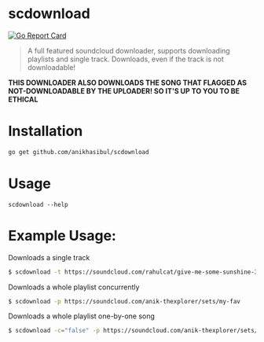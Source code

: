 # scdownload
[![Go Report Card](https://goreportcard.com/badge/github.com/anikhasibul/scdownload)](https://goreportcard.com/report/github.com/anikhasibul/scdownload)
> A full featured soundcloud downloader, supports downloading playlists and single track. Downloads, even if the track is not downloadable!

**THIS DOWNLOADER ALSO DOWNLOADS THE SONG THAT FLAGGED AS NOT-DOWNLOADABLE BY THE UPLOADER! SO IT'S UP TO YOU TO BE ETHICAL**

# Installation

```sh
go get github.com/anikhasibul/scdownload
```

# Usage 

```
scdownload --help
```

# Example Usage:

Downloads a single track
```sh
$ scdownload -t https://soundcloud.com/rahulcat/give-me-some-sunshine-3idiots
```

Downloads a whole playlist concurrently
```sh
$ scdownload -p https://soundcloud.com/anik-thexplorer/sets/my-fav
``` 

Downloads a whole playlist one-by-one song
```sh
$ scdownload -c="false" -p https://soundcloud.com/anik-thexplorer/sets/my-fav
``` 

